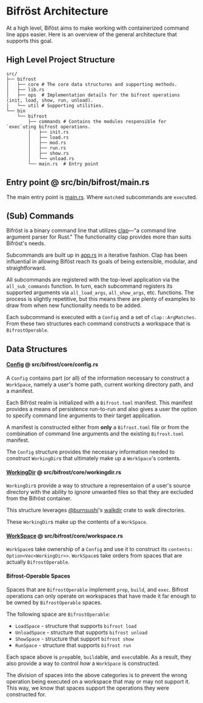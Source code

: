 # Bifröst Architecture

At a high level, Biföst aims to make working with containerized command line apps
easier. Here is an overview of the general architecture that supports this goal.

## High Level Project Structure
```text
src/
├── bifrost
│   ├── core # The core data structures and supporting methods.
│   ├── lib.rs
│   ├── ops  # Implementation details for the bifrost operations (init, load, show, run, unload).
│   └── util # Supporting utilities.
└── bin
    └── bifrost
        ├── commands # Contains the modules responsible for `exec`uting bifrost operations.
        │   ├── init.rs
        │   ├── load.rs
        │   ├── mod.rs
        │   ├── run.rs
        │   ├── show.rs
        │   └── unload.rs
        └── main.rs  # Entry point
```

## Entry point @ src/bin/bifrost/main.rs
The main entry point is [main.rs](src/bin/bifrost/main.rs). Where `match`ed subcommands
are `exec`uted. 

## (Sub) Commands

Bifröst is a binary command line that utilizes [clap](https://clap.rs)––"a command 
line argument parser for Rust." The functionality clap provides more than suits
Bifröst's needs. 

Subcommands are built up in [app.rs](src/bifrost/core/app.rs) in a iterative
fashion. Clap has been influential in allowing Biföst reach its goals of being
extensible, modular, and straightforward.

All subcommands are registered with the top-level application via the `all_sub_commands`
function. In turn, each subcommand registers its supported arguments via `all_load_args`,
`all_show_args`, etc. functions. The process is slightly repetitive, but this means
there are plenty of examples to draw from when new functionality needs to be added.

Each subcommand is executed with a `Config` and a set of `clap::ArgMatches`. From these
two structures each command constructs a workspace that is `BifrostOperable`.

## Data Structures

#### [Config](src/bifrost/core/config.rs) @ src/bifrost/core/config.rs

A `Config` contains part (or all) of the information necessary to construct a
`WorkSpace`, namely a user's home path, current working directory path, and a
manifest.

Each Bifröst realm is initialized with a `Bifrost.toml` manifest. This manifest
provides a means of persistence run-to-run and also gives a user the option to
specify command line arguments to their target application.

A manifest is constructed either from **only** a `Bifrost.toml` file or from the
combination of command line arguments and the existing `Bifrost.toml` manifest.

The `Config` structure provides the necessary information needed to construct
`WorkingDir`s that ultimately make up a `WorkSpace`'s contents.

#### [WorkingDir](src/bifrost/core/workingdir.rs) @ src/bifrost/core/workingdir.rs

`WorkingDir`s provide a way to structure a representaion of a user's source directory
with the ability to ignore unwanted files so that they are excluded from the
Bifröst container.

This structure leverages [@burnsushi](https://github.com/BurntSushi)'s
[walkdir](https://github.com/BurntSushi/walkdir) crate to walk directories.

These `WorkingDir`s make up the contents of a `WorkSpace`.

#### [WorkSpace](src/bifrost/core/workspace.rs) @ src/bifrost/core/workspace.rs

`WorkSpace`s take ownership of a `Config` and use it to construct its 
`contents: Option<Vec<WorkingDir>>`. `WorkSpace`s take orders from spaces that
are actually `BifrostOperable`.

#### Bifrost-Operable Spaces

Spaces that are `BifrostOperable` implement `prep`, `build`, and `exec`. Bifrost 
operations can only operate on workspaces that have made it far enough to be owned
by `BifrostOperable` spaces.

The following space are `BifrostOperable`:

* `LoadSpace` - structure that supports `bifrost load`
* `UnloadSpace` - structure that supports `bifrost unload`
* `ShowSpace` - structure that support `bifrost show`
* `RunSpace` - structure that supports `bifrost run`

Each space above is `prep`able, `build`able, and `exec`utable. As a result, they 
also provide a way to control _how_ a `WorkSpace` is constructed.

The division of spaces into the above categories is to prevent the wrong operation
being executed on a workspace that may or may not support it. This way, we know
that spaces support the operations they were constructed for.
